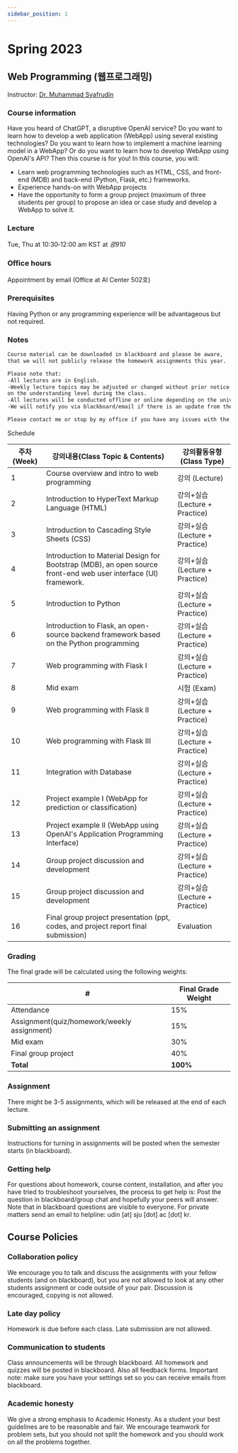 ```yaml
---
sidebar_position: 1
---
```


# Spring 2023

## Web Programming (웹프로그래밍)

Instructor: [Dr. Muhammad Syafrudin](https://muhammadsyafrudin.com/)

### Course information

Have you heard of ChatGPT, a disruptive OpenAI service? Do you want to learn how to develop a web application (WebApp) using several existing technologies? Do you want to learn how to implement a machine learning model in a WebApp? Or do you want to learn how to develop WebApp using OpenAI's API? Then this course is for you! In this course, you will:
- Learn web programming technologies such as HTML, CSS, and front-end (MDB) and back-end (Python, Flask, etc.) frameworks.
- Experience hands-on with WebApp projects
- Have the opportunity to form a group project (maximum of three students per group) to propose an idea or case study and develop a WebApp to solve it. 

### Lecture

Tue, Thu at 10:30‐12:00 am KST at *광910*

### Office hours

Appointment by email (Office at AI Center 502호)

### Prerequisites

Having Python or any programming experience will be advantageous but not required.

### Notes

```markdown
Course material can be downloaded in blackboard and please be aware, 
that we will not publicly release the homework assignments this year.

Please note that:
-All lectures are in English.
-Weekly lecture topics may be adjusted or changed without prior notice depending 
on the understanding level during the class.
-All lectures will be conducted offline or online depending on the university regulations.
-We will notify you via blackboard/email if there is an update from the university regarding the class.

Please contact me or stop by my office if you have any issues with the course.

```


Schedule

| 주차(Week)| 강의내용(Class Topic & Contents)| 강의활동유형(Class Type)|
| ------------- | ------------- | ------------- |
| 1 |Course overview and intro to web programming  | 강의 (Lecture)|
| 2 |Introduction to HyperText Markup Language (HTML) |강의+실습 (Lecture + Practice)|
| 3 |Introduction to Cascading Style Sheets (CSS) |  강의+실습 (Lecture + Practice)|
| 4 |Introduction to Material Design for Bootstrap (MDB), an open source front-end web user interface (UI) framework. |  강의+실습 (Lecture + Practice)|
| 5 |Introduction to Python | 강의+실습 (Lecture + Practice)|
| 6 |Introduction to Flask, an open-source backend framework based on the Python programming | 강의+실습 (Lecture + Practice)|
| 7 |Web programming with Flask I |  강의+실습 (Lecture + Practice)|
| 8 |Mid exam | 시험 (Exam)|
| 9 |Web programming with Flask II |  강의+실습 (Lecture + Practice)|
| 10  |Web programming with Flask III |  강의+실습 (Lecture + Practice)|
| 11  |Integration with Database |  강의+실습 (Lecture + Practice)|
| 12  |Project example I (WebApp for prediction or classification) | 강의+실습 (Lecture + Practice)|
| 13  |Project example II (WebApp using OpenAI's Application Programming Interface) |  강의+실습 (Lecture + Practice)|
| 14  |Group project discussion and development |  강의+실습 (Lecture + Practice)|
| 15  |Group project discussion and development |  강의+실습 (Lecture + Practice)|
| 16  |Final group project presentation (ppt, codes, and project report final submission) | Evaluation |


### Grading

The final grade will be calculated using the following weights:

| # | Final Grade Weight |
| ------------- | ------------- |
| Attendance | 15% |
| Assignment(quiz/homework/weekly assignment) | 15% |
| Mid exam | 30% |
| Final group project | 40% |
| **Total** | **100%** |

### Assignment

There might be 3-5 assignments, which will be released at the end of each lecture.

### Submitting an assignment

Instructions for turning in assignments will be posted when the semester starts (in blackboard).

### Getting help

For questions about homework, course content, installation, and after you have tried to troubleshoot yourselves, the process to get help is:
Post the question in blackboard/group chat and hopefully your peers will answer. Note that in blackboard questions are visible to everyone.
For private matters send an email to helpline: udin [at] sju [dot] ac [dot] kr.

## Course Policies

### Collaboration policy

We encourage you to talk and discuss the assignments with your fellow students (and on blackboard), but you are not allowed to look at any other students assignment or code outside of your pair. Discussion is encouraged, copying is not allowed.

### Late day policy

Homework is due before each class. Late submission are not allowed.

### Communication to students

Class announcements will be through blackboard. All homework and quizzes will be posted in blackboard. Also all feedback forms. Important note: make sure you have your settings set so you can receive emails from blackboard.

### Academic honesty

We give a strong emphasis to Academic Honesty. As a student your best guidelines are to be reasonable and fair. We encourage teamwork for problem sets, but you should not split the homework and you should work on all the problems together.
